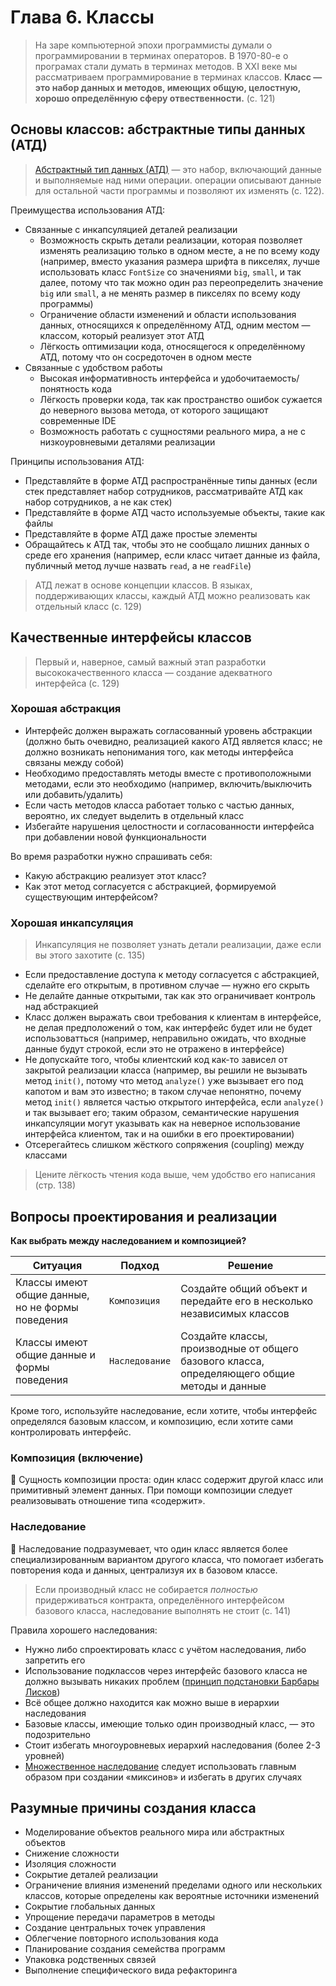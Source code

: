 # Глава 6. Классы

> На заре компьютерной эпохи программисты думали о программировании в терминах операторов. В 1970-80-е о програмах стали думать в терминах методов. В XXI веке мы рассматриваем программирование в терминах классов. **Класс — это набор данных и методов, имеющих общую, целостную, хорошо определённую сферу отвественности.** (с. 121)

## Основы классов: абстрактные типы данных (АТД)

> [Абстрактный тип данных (АТД)](https://en.wikipedia.org/wiki/Abstract_data_type) — это набор, включающий данные и выполняемые над ними операции. операции описывают данные для остальной части программы и позволяют их изменять (с. 122).

Преимущества использования АТД:

- Связанные с инкапсуляцией деталей реализации
  - Возможность скрыть детали реализации, которая позволяет изменять реализацию только в одном месте, а не по всему коду (например, вместо указания размера шрифта в пикселях, лучше использовать класс `FontSize` со значениями `big`, `small`, и так далее, потому что так можно один раз переопределить значение `big` или `small`, а не менять размер в пикселях по всему коду программы)
  - Ограничение области изменений и области использования данных, относящихся к определённому АТД, одним местом — классом, который реализует этот АТД
  - Лёгкость оптимизации кода, относящегося к определённому АТД, потому что он сосредоточен в одном месте
- Связанные с удобством работы
  - Высокая информативность интерфейса и удобочитаемость/понятность кода
  - Лёгкость проверки кода, так как пространство ошибок сужается до неверного вызова метода, от которого защищают современные IDE
  - Возможность работать с сущностями реального мира, а не с низкоуровневыми деталями реализации

Принципы использования АТД:

- Представляйте в форме АТД распространённые типы данных (если стек представляет набор сотрудников, рассматривайте АТД как набор сотрудников, а не как стек)
- Представляйте в форме АТД часто используемые объекты, такие как файлы
- Представляйте в форме АТД даже простые элементы
- Обращайтесь к АТД так, чтобы это не сообщало лишних данных о среде его хранения (например, если класс читает данные из файла, публичный метод лучше назвать `read`, а не `readFile`)

> АТД лежат в основе концепции классов. В языках, поддерживающих классы, каждый АТД можно реализовать как отдельный класс (с. 129)

## Качественные интерфейсы классов

> Первый и, наверное, самый важный этап разработки высококачественного класса — создание адекватного интерфейса (с. 129)

### Хорошая абстракция

- Интерфейс должен выражать согласованный уровень абстракции (должно быть очевидно, реализацией какого АТД является класс; не должно возникать непонимания того, как методы интерфейса связаны между собой)
- Необходимо предоставлять методы вместе с противоположными методами, если это необходимо (например, включить/выключить или добавить/удалить)
- Если часть методов класса работает только с частью данных, вероятно, их следует выделить в отдельный класс
- Избегайте нарушения целостности и согласованности интерфейса при добавлении новой функциональности

Во время разработки нужно спрашивать себя:

- Какую абстракцию реализует этот класс?
- Как этот метод согласуется с абстракцией, формируемой существующим интерфейсом?

### Хорошая инкапсуляция

> Инкапсуляция не позволяет узнать детали реализации, даже если вы этого захотите (с. 135)

- Если предоставление доступа к методу согласуется с абстракцией, сделайте его открытым, в противном случае — нужно его скрыть
- Не делайте данные открытыми, так как это ограничивает контроль над абстракцией
- Класс должен выражать свои требования к клиентам в интерфейсе, не делая предположений о том, как интерфейс будет или не будет использоватться (например, неправильно ожидать, что входные данные будут строкой, если это не отражено в интерфейсе)
- Не допускайте того, чтобы клиентский код как-то зависел от закрытой реализации класса (например, вы решили не вызывать метод `init()`, потому что метод `analyze()` уже вызывает его под капотом и вам это известно; в таком случае непонятно, почему метод `init()` является частью открытого интерфейса, если `analyze()` и так вызывает его; таким образом, семантические нарушения инкапсуляции могут указывать как на неверное использование интерфейса клиентом, так и на ошибки в его проектировании)
- Отсерегайтесь слишком жёсткого сопряжения (coupling) между классами

> Цените лёгкость чтения кода выше, чем удобство его написания (стр. 138)

## Вопросы проектирования и реализации

**Как выбрать между наследованием и композицией?**

| Ситуация                                         | Подход         | Решение                                                                                     |
| ------------------------------------------------ | -------------- | ------------------------------------------------------------------------------------------- |
| Классы имеют общие данные, но не формы поведения | `Композиция`   | Cоздайте общий объект и передайте его в несколько независимых классов                       |
| Классы имеют общие данные и формы поведения      | `Наследование` | Создайте классы, производные от общего базового класса, определяющего общие методы и данные |

Кроме того, используйте наследование, если хотите, чтобы интерфейс определялся базовым классом, и композицию, если хотите сами контролировать интерфейс.

### Композиция (включение)

📌 Сущность композиции проста: один класс содержит другой класс или примитивный элемент данных. При помощи композиции следует реализовывать отношение типа «‎содержит».

### Наследование

🐤 Наследование подразумевает, что один класс является более специализированным вариантом другого класса, что помогает избегать повторения кода и данных, централизуя их в базовом классе.

> Если производный класс не собирается _полностью_ придерживаться контракта, определённого интерфейсом базового класса, наследование выполнять не стоит (с. 141)

Правила хорошего наследования:

- Нужно либо спроектировать класс с учётом наследования, либо запретить его
- Использование подклассов через интерфейс базового класса не должно вызывать никаких проблем ([принцип подстановки Барбары Лисков](https://en.wikipedia.org/wiki/Liskov_substitution_principle))
- Всё общее должно находится как можно выше в иерархии наследования
- Базовые классы, имеющие только один производный класс, — это подозрительно
- Стоит избегать многоуровневых иерархий наследования (более 2-3 уровней)
- [Множественное наследование](https://en.wikipedia.org/wiki/Multiple_inheritance) следует использовать главным образом при создании «‎миксинов» и избегать в других случаях

## Разумные причины создания класса

- Моделирование объектов реального мира или абстрактных объектов
- Снижение сложности
- Изоляция сложности
- Сокрытие деталей реализации
- Ограничение влияния изменений пределами одного или нескольких классов, которые определены как вероятные источники изменений
- Сокрытие глобальных данных
- Упрощение передачи параметров в методы
- Создание центральных точек управления
- Облегчение повторного использования кода
- Планирование создания семейства программ
- Упаковка родственных связей
- Выполнение специфического вида рефакторинга
